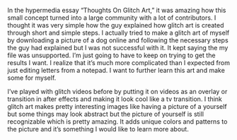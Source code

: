 In the hypermedia essay “Thoughts On Glitch Art,” it was amazing how this small concept turned into a large community with a lot of contributors. I thought it was very simple how the guy explained how glitch art is created through short and simple steps. I actually tried to make a glitch art of myself by downloading a picture of a dog online and following the necessary steps the guy had explained but I was not successful with it. It kept saying the my file was unsupported. I’m just going to have to keep on trying to get the results I want. I realize that it’s much more complicated than I expected from just editing letters from a notepad. I want to further learn this art and make some for myself.

I’ve played with glitch videos before by putting it on videos as an overlay or transition in after effects and making it look cool like a tv transition. I think glitch art makes pretty interesting images like having a picture of a yourself but some things may look abstract but the picture of yourself is still recognizable which is pretty amazing. It adds unique colors and patterns to the picture and it’s something I would like to learn more about.
